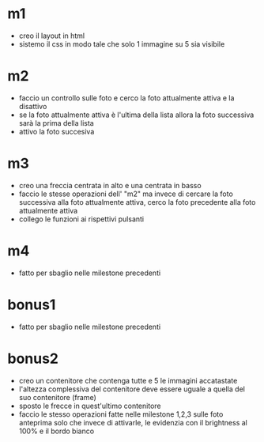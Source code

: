 # m1 
- creo il layout in html 
- sistemo il css in modo tale che solo 1 immagine su 5 sia visibile 

# m2
- faccio un controllo sulle foto e cerco la foto attualmente attiva e la disattivo
- se la foto attualmente attiva è l'ultima della lista allora la foto successiva sarà la prima della lista 
- attivo la foto succesiva

# m3
- creo una freccia centrata in alto e una centrata in basso
- faccio le stesse operazioni dell' "m2" ma invece di cercare la foto successiva alla foto attualmente attiva, cerco la foto precedente alla foto attualmente attiva
- collego le funzioni ai rispettivi pulsanti

# m4
- fatto per sbaglio nelle milestone precedenti

# bonus1
- fatto per sbaglio nelle milestone precedenti

# bonus2
- creo un contenitore che contenga tutte e 5 le immagini accatastate
- l'altezza complessiva del contenitore deve essere uguale a quella del suo contenitore (frame)
- sposto le frecce in quest'ultimo contenitore
- faccio le stesso operazioni fatte nelle milestone 1,2,3 sulle foto anteprima solo che invece di attivarle, le evidenzia con il brightness al 100% e il bordo bianco
